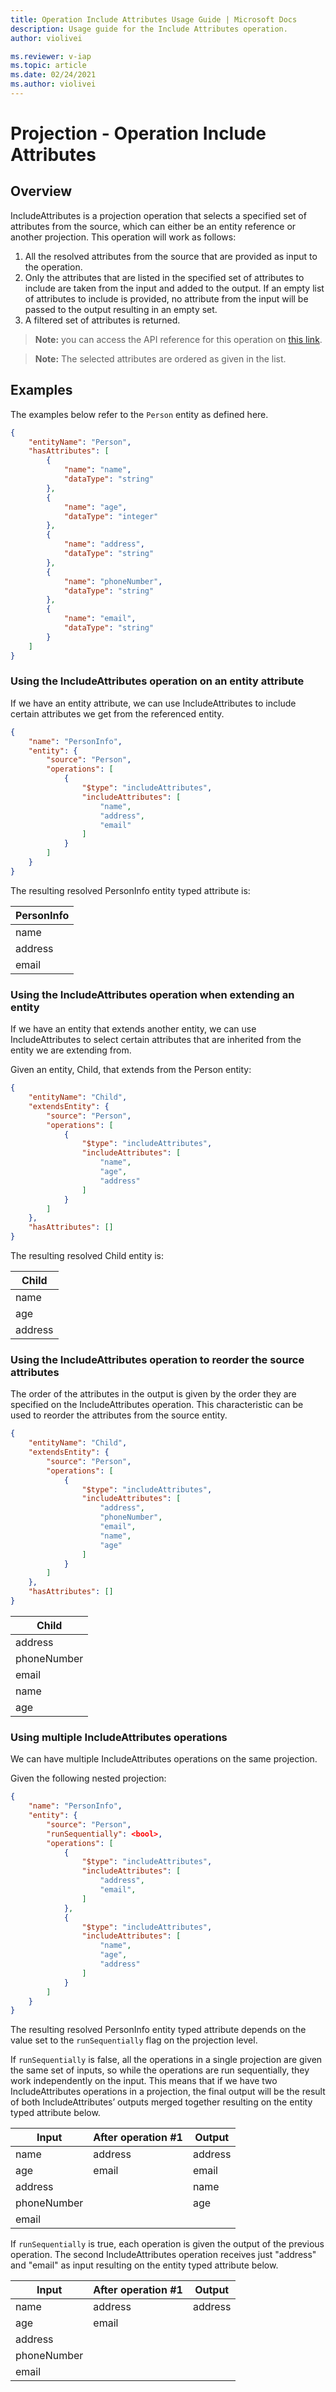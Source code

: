 ```yaml
---
title: Operation Include Attributes Usage Guide | Microsoft Docs
description: Usage guide for the Include Attributes operation.
author: violivei

ms.reviewer: v-iap 
ms.topic: article
ms.date: 02/24/2021
ms.author: violivei
---
```


# Projection - Operation Include Attributes

## Overview

IncludeAttributes is a projection operation that selects a specified set of attributes from the source, which can either be an entity reference or another projection. This operation will work as follows:

1. All the resolved attributes from the source that are provided as input to the operation.
1. Only the attributes that are listed in the specified set of attributes to include are taken from the input and added to the output. If an empty list of attributes to include is provided, no attribute from the input will be passed to the output resulting in an empty set.
1. A filtered set of attributes is returned.

> **__Note:__** you can access the API reference for this operation on [this link](../../1.0om/api-reference/cdm/projections/includeattributes.md).

> **__Note:__** The selected attributes are ordered as given in the list.

## Examples

The examples below refer to the `Person` entity as defined here.

```json
{
    "entityName": "Person",
    "hasAttributes": [
        {
            "name": "name",
            "dataType": "string"
        },
        {
            "name": "age",
            "dataType": "integer"
        },
        {
            "name": "address",
            "dataType": "string"
        },
        {
            "name": "phoneNumber",
            "dataType": "string"
        },
        {
            "name": "email",
            "dataType": "string"
        }
    ]
}
```

### Using the IncludeAttributes operation on an entity attribute

If we have an entity attribute, we can use IncludeAttributes to include certain attributes we get from the referenced entity.

```json
{
    "name": "PersonInfo",
    "entity": {
        "source": "Person",
        "operations": [
            {
                "$type": "includeAttributes",
                "includeAttributes": [
                    "name",
                    "address",
                    "email"
                ]
            }
        ]
    }
}
```

The resulting resolved PersonInfo entity typed attribute is:

|PersonInfo|
|-|
|name|
|address|
|email|

### Using the IncludeAttributes operation when extending an entity

If we have an entity that extends another entity, we can use IncludeAttributes to select certain attributes that are inherited from the entity we are extending from.

Given an entity, Child, that extends from the Person entity:

```json
{
    "entityName": "Child",
    "extendsEntity": {
        "source": "Person",
        "operations": [
            {
                "$type": "includeAttributes",
                "includeAttributes": [
                    "name",
                    "age",
                    "address"
                ]
            }
        ]
    },
    "hasAttributes": []
}
```

The resulting resolved Child entity is:

|Child|
|-|
|name|
|age|
|address|

### Using the IncludeAttributes operation to reorder the source attributes

The order of the attributes in the output is given by the order they are specified on the IncludeAttributes operation. This characteristic can be used to reorder the attributes from the source entity.

```json
{
    "entityName": "Child",
    "extendsEntity": {
        "source": "Person",
        "operations": [
            {
                "$type": "includeAttributes",
                "includeAttributes": [
                    "address",
                    "phoneNumber",
                    "email",
                    "name",
                    "age"
                ]
            }
        ]
    },
    "hasAttributes": []
}
```

|Child|
|-|
|address|
|phoneNumber|
|email|
|name|
|age|

### Using multiple IncludeAttributes operations

We can have multiple IncludeAttributes operations on the same projection.

Given the following nested projection:

```json
{
    "name": "PersonInfo",
    "entity": {
        "source": "Person",
        "runSequentially": <bool>,
        "operations": [
            {
                "$type": "includeAttributes",
                "includeAttributes": [
                    "address",
                    "email",
                ]
            },
            {
                "$type": "includeAttributes",
                "includeAttributes": [
                    "name",
                    "age",
                    "address"
                ]
            }
        ]
    }
}
```

The resulting resolved PersonInfo entity typed attribute depends on the value set to the `runSequentially` flag on the projection level.

If `runSequentially` is false, all the operations in a single projection are given the same set of inputs, so while the operations are run sequentially, they work independently on the input. This means that if we have two IncludeAttributes operations in a projection, the final output will be the result of both IncludeAttributes’ outputs merged together resulting on the entity typed attribute below.

|Input|After operation #1|Output|
|-|-|-|
|name|address|address|
|age|email|email|
|address||name|
|phoneNumber||age|
|email|

If `runSequentially` is true, each operation is given the output of the previous operation. The second IncludeAttributes operation receives just "address" and "email" as input resulting on the entity typed attribute below.

|Input|After operation #1|Output|
|-|-|-|
|name|address|address|
|age|email|
|address|
|phoneNumber|
|email|
